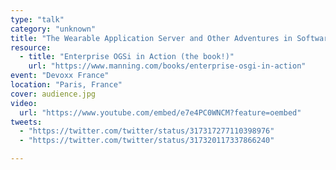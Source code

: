 ```yaml
---
type: "talk"
category: "unknown"
title: "The Wearable Application Server and Other Adventures in Software Engineering"
resource:
  - title: "Enterprise OGSi in Action (the book!)"
    url: "https://www.manning.com/books/enterprise-osgi-in-action"
event: "Devoxx France"
location: "Paris, France"
cover: audience.jpg
video:
  url: "https://www.youtube.com/embed/e7e4PC0WNCM?feature=oembed"
tweets:
  - "https://twitter.com/twitter/status/317317277110398976"
  - "https://twitter.com/twitter/status/317320117337866240"

---
```

